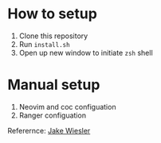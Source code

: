 # How to setup 
1. Clone this repository
2. Run `install.sh`
3. Open up new window to initiate `zsh` shell

# Manual setup
1. Neovim and coc configuation
2. Ranger configuation

Referernce: [Jake Wiesler](https://www.youtube.com/watch?v=70YMTHAZyy4&list=PL1C97G3GhlHdANMFUIXTcFr14R7b7EBj9)
